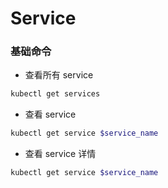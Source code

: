 # Service


### 基础命令

* 查看所有 service

```bash
kubectl get services
```

* 查看 service

```bash
kubectl get service $service_name
```

* 查看 service 详情

```bash
kubectl get service $service_name
```
